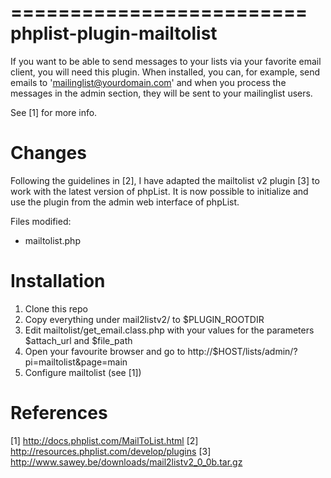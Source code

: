 =========================
phplist-plugin-mailtolist
=========================


If you want to be able to send messages to your lists via your favorite email client, you will need this plugin.
When installed, you can, for example, send emails to 'mailinglist@yourdomain.com' and when you process the messages in the admin section, they will be sent to your mailinglist users.

See [1] for more info.


Changes
=======

Following the guidelines in [2], I have adapted the mailtolist v2 plugin [3] to work with the latest version of phpList.
It is now possible to initialize and use the plugin from the admin web interface of phpList.

Files modified:
 - mailtolist.php


Installation
============

1. Clone this repo
2. Copy everything under mail2listv2/ to $PLUGIN_ROOTDIR
3. Edit mailtolist/get_email.class.php with your values for the parameters $attach_url and $file_path
4. Open your favourite browser and go to http://$HOST/lists/admin/?pi=mailtolist&page=main
5. Configure mailtolist (see [1])


References
==========

[1] http://docs.phplist.com/MailToList.html
[2] http://resources.phplist.com/develop/plugins
[3] http://www.sawey.be/downloads/mail2listv2_0_0b.tar.gz
